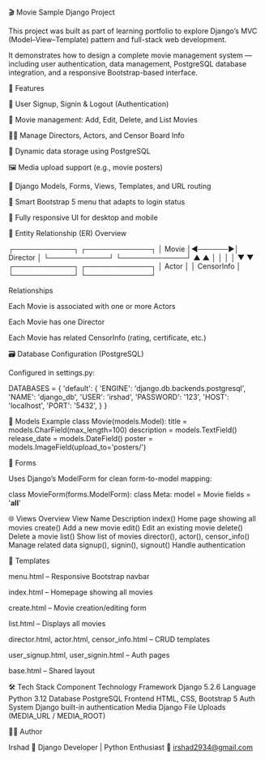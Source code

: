 🎬 Movie Sample Django Project

This project was built as part of  learning portfolio to explore Django’s MVC (Model–View–Template) pattern and full-stack web development.

It demonstrates how to design a complete movie management system — including user authentication, data management, PostgreSQL database integration, and a responsive Bootstrap-based interface.

🚀 Features

🔐 User Signup, Signin & Logout (Authentication)

🎥 Movie management: Add, Edit, Delete, and List Movies

👨‍💼 Manage Directors, Actors, and Censor Board Info

🧾 Dynamic data storage using PostgreSQL

🖼️ Media upload support (e.g., movie posters)

🧱 Django Models, Forms, Views, Templates, and URL routing

💬 Smart Bootstrap 5 menu that adapts to login status

📱 Fully responsive UI for desktop and mobile

🧩 Entity Relationship (ER) Overview


 ┌────────────┐        ┌─────────────┐
 │   Movie    │◄──────►│  Director   │
 └────────────┘        └─────────────┘
       ▲                     ▲
       │                     │
       │                     │
       ▼                     ▼
 ┌────────────┐        ┌─────────────┐
 │   Actor    │        │ CensorInfo  │
 └────────────┘        └─────────────┘

Relationships

Each Movie is associated with one or more Actors

Each Movie has one Director

Each Movie has related CensorInfo (rating, certificate, etc.)

🗃️ Database Configuration (PostgreSQL)

Configured in settings.py:

DATABASES = {
    'default': {
        'ENGINE': 'django.db.backends.postgresql',
        'NAME': 'django_db',
        'USER': 'irshad',
        'PASSWORD': '123',
        'HOST': 'localhost',
        'PORT': '5432',
    }
}

🧱 Models Example
class Movie(models.Model):
    title = models.CharField(max_length=100)
    description = models.TextField()
    release_date = models.DateField()
    poster = models.ImageField(upload_to='posters/')

🧾 Forms

Uses Django’s ModelForm for clean form-to-model mapping:

class MovieForm(forms.ModelForm):
    class Meta:
        model = Movie
        fields = '__all__'


🌐 Views Overview
View Name	Description
index()	Home page showing all movies
create()	Add a new movie
edit()	Edit an existing movie
delete()	Delete a movie
list()	Show list of movies
director(), actor(), censor_info()	Manage related data
signup(), signin(), signout()	Handle authentication


🎨 Templates

menu.html – Responsive Bootstrap navbar

index.html – Homepage showing all movies

create.html – Movie creation/editing form

list.html – Displays all movies

director.html, actor.html, censor_info.html – CRUD templates

user_signup.html, user_signin.html – Auth pages

base.html – Shared layout


🛠️ Tech Stack
Component	Technology
Framework	Django 5.2.6
Language	Python 3.12
Database	PostgreSQL
Frontend	HTML, CSS, Bootstrap 5
Auth System	Django built-in authentication
Media	Django File Uploads (MEDIA_URL / MEDIA_ROOT)



👨‍💻 Author

Irshad
💼 Django Developer | Python Enthusiast
📧 irshad2934@gmail.com

